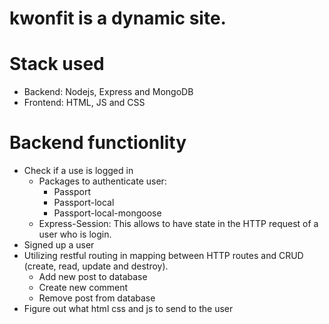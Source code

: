 # kwonfit is a dynamic site.
# Stack used
  - Backend: Nodejs, Express and MongoDB
  - Frontend: HTML, JS and CSS
# Backend functionlity
  - Check if a use is logged in
    - Packages to authenticate user:
      - Passport
      - Passport-local
      - Passport-local-mongoose
    - Express-Session: This allows to have state in the HTTP request of a user who is login.
  - Signed up a user
  - Utilizing restful routing in mapping between HTTP routes and CRUD (create, read, update and destroy).
    - Add new post to database
    - Create new comment
    - Remove post from database
  - Figure out what html css and js to send to the user
  
  
  
  
